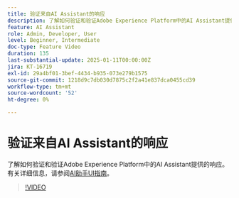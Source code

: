 ```yaml
---
title: 验证来自AI Assistant的响应
description: 了解如何验证和验证Adobe Experience Platform中的AI Assistant提供的响应。
feature: AI Assistant
role: Admin, Developer, User
level: Beginner, Intermediate
doc-type: Feature Video
duration: 135
last-substantial-update: 2025-01-11T00:00:00Z
jira: KT-16719
exl-id: 29a4bf01-3bef-4434-b935-073e279b1575
source-git-commit: 1218d9c7db030d7875c2f2a41e837dca0455cd39
workflow-type: tm+mt
source-wordcount: '52'
ht-degree: 0%

---
```


# 验证来自AI Assistant的响应

了解如何验证和验证Adobe Experience Platform中的AI Assistant提供的响应。 有关详细信息，请参阅[AI助手UI指南](https://experienceleague.adobe.com/zh-hans/docs/experience-platform/ai-assistant/ui-guide#verify-responses)。

>[!VIDEO](https://video.tv.adobe.com/v/3441738/?learn=on&enablevpops)
